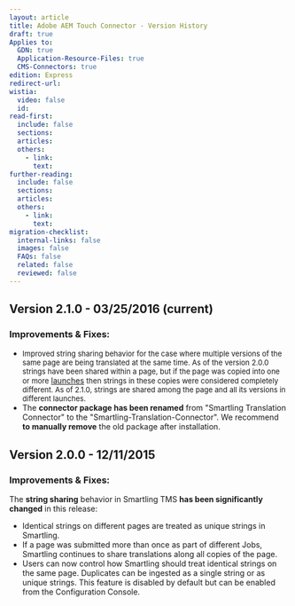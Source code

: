 ```yaml
---
layout: article
title: Adobe AEM Touch Connector - Version History
draft: true
Applies to:
  GDN: true
  Application-Resource-Files: true
  CMS-Connectors: true
edition: Express
redirect-url:
wistia:
  video: false
  id:
read-first:
  include: false
  sections:
  articles:
  others:
    - link:
      text:
further-reading:
  include: false
  sections:
  articles:
  others:
    - link:
      text:
migration-checklist:
  internal-links: false
  images: false
  FAQs: false
  related: false
  reviewed: false
---
```


## Version 2.1.0 - 03/25/2016 (current)

### Improvements & Fixes:

*   <span style="font-size: small;">Improved string sharing behavior for the case where multiple versions of the same page are being translated at the same time. As of the version 2.0.0 strings have been shared within a page, but if the page was copied into one or more</span> [launches](https://docs.adobe.com/docs/en/aem/6-1/author/site-page-features/launches.html) <span style="font-size: small;">then strings in these copies were considered completely different. As of 2.1.0, strings are shared among the page and all its versions in different launches.</span>
*   The **connector package has been renamed** from "Smartling Translation Connector" to the "Smartling-Translation-Connector". We recommend **to manually remove** the old package after installation.  

## Version 2.0.0 - 12/11/2015

### Improvements & Fixes:

The **string sharing** behavior in Smartling TMS **has been significantly changed** in this release:

*   Identical strings on different pages are treated as unique strings in Smartling.
*   If a page was submitted more than once as part of different Jobs, Smartling continues to share translations along all copies of the page.
*   Users can now control how Smartling should treat identical  strings on the same page. Duplicates can be ingested as a single string or as unique strings. This feature is disabled by default but can be enabled from the Configuration Console.  